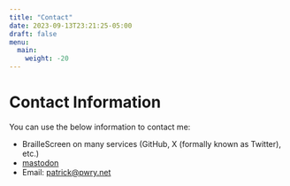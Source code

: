 ```yaml
---
title: "Contact"
date: 2023-09-13T23:21:25-05:00
draft: false
menu:
  main:
    weight: -20
---
```



# Contact Information
You can use the below information to contact me:
* BrailleScreen on many services (GitHub, X (formally known as Twitter), etc.)
* [mastodon](https://dragonscave.space/@BrailleScreen)
* Email: [patrick@pwry.net](mailto:patrick@pwry.net)
